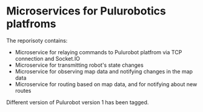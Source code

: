 # Microservices for Pulurobotics platfroms

The reporisoty contains:
- Microservice for relaying commands to Pulurobot platfrom via TCP connection and Socket.IO
- Microservice for transmitting robot's state changes
- Microservice for observing map data and notifying changes in the map data
- Microservice for routing based on map data, and for notifying about new routes

Different version of Pulurobot version 1 has been tagged.
